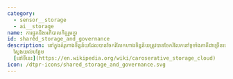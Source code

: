 ```yaml
---
category:
  - sensor__storage
  - ai__storage
name: ការផ្ទុកនិងអភិបាលកិច្ចរួមគ្នា
id: shared_storage_and_governance
description: នៅក្នុងគំរូហាងទិន្នន័យដែលបានចែករំលែកហាងទិន្នន័យត្រូវបានចែករំលែកនៅទូទាំងភាគីជាច្រើនហើយដោយសារតែហេដ្ឋារចនាសម្ព័ន្ធត្រូវបានចែករំលែកឱ្យបានដើម្បីពង្រឹងអភិបាលកិច្ចជុំវិញការរក្សាទុកនិងការបំផ្លាញទិន្នន័យដោយគោលនយោបាយដែលបានបង្កើតឡើងនៅក្នុងរចនាសម្ព័ន្ធទិន្នន័យដោយខ្លួនវាផ្ទាល់។
  ស្វែងយល់បន្ថែម
  [នៅទីនេះ](https://en.wikipedia.org/wiki/caroserative_storage_cloud)
icon: /dtpr-icons/shared_storage_and_governance.svg
---
```

